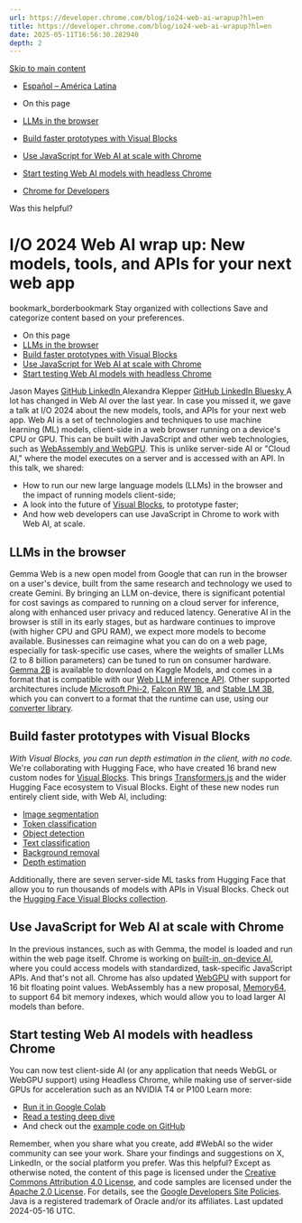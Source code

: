 ```yaml
---
url: https://developer.chrome.com/blog/io24-web-ai-wrapup?hl=en
title: https://developer.chrome.com/blog/io24-web-ai-wrapup?hl=en
date: 2025-05-11T16:56:30.282940
depth: 2
---
```


[ Skip to main content ](https://developer.chrome.com/blog/io24-web-ai-wrapup?hl=en#main-content)
  * [Español – América Latina](https://developer.chrome.com/blog/io24-web-ai-wrapup?hl=es-419)




  * On this page
  * [LLMs in the browser](https://developer.chrome.com/blog/io24-web-ai-wrapup?hl=en#llms-browser)
  * [Build faster prototypes with Visual Blocks](https://developer.chrome.com/blog/io24-web-ai-wrapup?hl=en#build-faster)
  * [Use JavaScript for Web AI at scale with Chrome](https://developer.chrome.com/blog/io24-web-ai-wrapup?hl=en#use-js)
  * [Start testing Web AI models with headless Chrome](https://developer.chrome.com/blog/io24-web-ai-wrapup?hl=en#test-with-headless-chrome)


  * [ Chrome for Developers ](https://developer.chrome.com/)


Was this helpful?
#  I/O 2024 Web AI wrap up: New models, tools, and APIs for your next web app 
bookmark_borderbookmark Stay organized with collections  Save and categorize content based on your preferences.
  * On this page
  * [LLMs in the browser](https://developer.chrome.com/blog/io24-web-ai-wrapup?hl=en#llms-browser)
  * [Build faster prototypes with Visual Blocks](https://developer.chrome.com/blog/io24-web-ai-wrapup?hl=en#build-faster)
  * [Use JavaScript for Web AI at scale with Chrome](https://developer.chrome.com/blog/io24-web-ai-wrapup?hl=en#use-js)
  * [Start testing Web AI models with headless Chrome](https://developer.chrome.com/blog/io24-web-ai-wrapup?hl=en#test-with-headless-chrome)


Jason Mayes 
[ GitHub ](https://github.com/jasonmayes) [ LinkedIn ](https://www.linkedin.com/in/webai)
Alexandra Klepper 
[ GitHub ](https://github.com/alexandrascript) [ LinkedIn ](https://www.linkedin.com/in/alexandraklepper) [ Bluesky ](https://bsky.app/profile/alexandrascript.com)
A lot has changed in Web AI over the last year. In case you missed it, we gave a talk at I/O 2024 about the new models, tools, and APIs for your next web app.
Web AI is a set of technologies and techniques to use machine learning (ML) models, client-side in a web browser running on a device's CPU or GPU. This can be built with JavaScript and other web technologies, such as [WebAssembly and WebGPU](https://developer.chrome.com/blog/io24-webassembly-webgpu-1). This is unlike server-side AI or "Cloud AI," where the model executes on a server and is accessed with an API.
In this talk, we shared:
  * How to run our new large language models (LLMs) in the browser and the impact of running models client-side;
  * A look into the future of [Visual Blocks](https://goo.gle/VisualBlocks), to prototype faster;
  * And how web developers can use JavaScript in Chrome to work with Web AI, at scale.


## LLMs in the browser
Gemma Web is a new open model from Google that can run in the browser on a user's device, built from the same research and technology we used to create Gemini.
By bringing an LLM on-device, there is significant potential for cost savings as compared to running on a cloud server for inference, along with enhanced user privacy and reduced latency. Generative AI in the browser is still in its early stages, but as hardware continues to improve (with higher CPU and GPU RAM), we expect more models to become available.
Businesses can reimagine what you can do on a web page, especially for task-specific use cases, where the weights of smaller LLMs (2 to 8 billion parameters) can be tuned to run on consumer hardware.
[Gemma 2B](https://goo.gle/Gemma2b) is available to download on Kaggle Models, and comes in a format that is compatible with our [Web LLM inference API](https://developers.google.com/mediapipe/solutions/genai/llm_inference/web_js). Other supported architectures include [Microsoft Phi-2](https://goo.gle/Phi2), [Falcon RW 1B](https://goo.gle/FalconRW1B), and [Stable LM 3B](https://goo.gle/StableLM3B), which you can convert to a format that the runtime can use, using our [converter library](https://goo.gle/MPWebLLMConvert).
## Build faster prototypes with Visual Blocks
_With Visual Blocks, you can run depth estimation in the client, with no code._
We're collaborating with Hugging Face, who have created 16 brand new custom nodes for [Visual Blocks](https://goo.gle/VisualBlocks). This brings [Transformers.js](https://huggingface.co/docs/transformers.js/en/index) and the wider Hugging Face ecosystem to Visual Blocks.
Eight of these new nodes run entirely client side, with Web AI, including:
  * [Image segmentation](https://goo.gle/HFImageSeg)
  * [Token classification](https://goo.gle/HFTokens)
  * [Object detection](https://goo.gle/HFImageClassify)
  * [Text classification](https://goo.gle/HFTextClassify)
  * [Background removal](https://goo.gle/HFBgRemove)
  * [Depth estimation](https://goo.gle/HFDepth)


Additionally, there are seven server-side ML tasks from Hugging Face that allow you to run thousands of models with APIs in Visual Blocks. Check out the [Hugging Face Visual Blocks collection](https://goo.gle/hf-visualblocks).
## Use JavaScript for Web AI at scale with Chrome
In the previous instances, such as with Gemma, the model is loaded and run within the web page itself. Chrome is working on [built-in, on-device AI](https://developer.chrome.com/docs/ai/built-in), where you could access models with standardized, task-specific JavaScript APIs.
And that's not all. Chrome has also updated [WebGPU](https://developer.chrome.com/blog/io24-webassembly-webgpu-2) with support for 16 bit floating point values.
WebAssembly has a new proposal, [Memory64](https://goo.gle/WASM-prop), to support 64 bit memory indexes, which would allow you to load larger AI models than before.
## Start testing Web AI models with headless Chrome
You can now test client-side AI (or any application that needs WebGL or WebGPU support) using Headless Chrome, while making use of server-side GPUs for acceleration such as an NVIDIA T4 or P100 Learn more:
  * [Run it in Google Colab](https://goo.gle/WebAITestingColab)
  * [Read a testing deep dive](https://goo.gle/WebAITestingBlog)
  * And check out the [example code on GitHub](https://goo.gle/WebAITesting)


Remember, when you share what you create, add #WebAI so the wider community can see your work. Share your findings and suggestions on X, LinkedIn, or the social platform you prefer.
Was this helpful?
Except as otherwise noted, the content of this page is licensed under the [Creative Commons Attribution 4.0 License](https://creativecommons.org/licenses/by/4.0/), and code samples are licensed under the [Apache 2.0 License](https://www.apache.org/licenses/LICENSE-2.0). For details, see the [Google Developers Site Policies](https://developers.google.com/site-policies). Java is a registered trademark of Oracle and/or its affiliates.
Last updated 2024-05-16 UTC.

